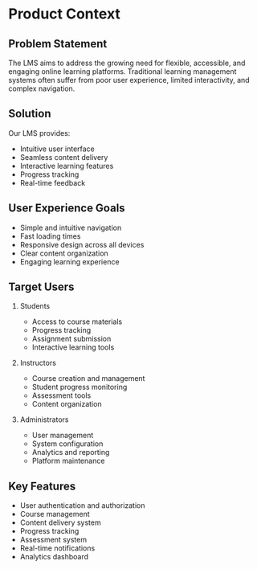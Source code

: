# Product Context

## Problem Statement
The LMS aims to address the growing need for flexible, accessible, and engaging online learning platforms. Traditional learning management systems often suffer from poor user experience, limited interactivity, and complex navigation.

## Solution
Our LMS provides:
- Intuitive user interface
- Seamless content delivery
- Interactive learning features
- Progress tracking
- Real-time feedback

## User Experience Goals
- Simple and intuitive navigation
- Fast loading times
- Responsive design across all devices
- Clear content organization
- Engaging learning experience

## Target Users
1. Students
   - Access to course materials
   - Progress tracking
   - Assignment submission
   - Interactive learning tools

2. Instructors
   - Course creation and management
   - Student progress monitoring
   - Assessment tools
   - Content organization

3. Administrators
   - User management
   - System configuration
   - Analytics and reporting
   - Platform maintenance

## Key Features
- User authentication and authorization
- Course management
- Content delivery system
- Progress tracking
- Assessment system
- Real-time notifications
- Analytics dashboard 